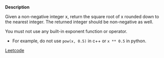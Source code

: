 **Description**

Given a non-negative integer x, return the square root of x rounded down to the nearest integer. The returned integer should be non-negative as well.

You must not use any built-in exponent function or operator.

- For example, do not use `pow(x, 0.5)` in c++ or `x ** 0.5` in python.

[Leetcode](https://leetcode.com/problems/sqrtx/description/?envType=study-plan-v2&envId=top-interview-150)
